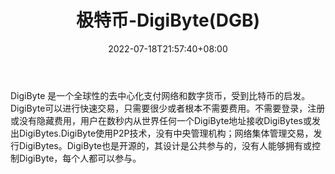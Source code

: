 ﻿---
weight: 
title: "极特币-DigiByte(DGB)"
description: "DigiByte 是一个全球性的去中心化支付网络和数字货币，受到比特币的启发"
date: 2022-07-18T21:57:40+08:00
lastmod: 2022-07-18T16:45:40+08:00
draft: false
authors: ["浮尘"]
featuredImage: "jitebi-digibytedgb.webp"
link: "https://digibyte.org/"
tags: ["数字代币","极特币-DigiByte(DGB)"]
categories: ["navigation"]
navigation: ["数字代币"]
lightgallery: true
toc: true
pinned: false
recommend: false
recommend1: false
---
DigiByte 是一个全球性的去中心化支付网络和数字货币，受到比特币的启发。DigiByte可以进行快速交易，只需要很少或者根本不需要费用。不需要登录，注册或没有隐藏费用，用户在数秒内从世界任何一个DigiByte地址接收DigiBytes或发出DigiBytes.DigiByte使用P2P技术，没有中央管理机构；网络集体管理交易，发行DigiBytes。DigiByte也是开源的，其设计是公共参与的，没有人能够拥有或控制DigiByte，每个人都可以参与。 
